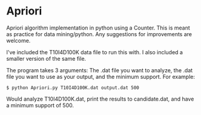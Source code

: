 # Apriori
Apriori algorithm implementation in python using a Counter. This is meant as practice for data mining/python. Any suggestions for improvements are welcome.

I've included the T10I4D100K data file to run this with. I also included a smaller version of the same file.


The program takes 3 arguments: The .dat file you want to analyze, the .dat file you want to use as your output, and the minimum support. For example:
    
    $ python Apriori.py T10I4D100K.dat output.dat 500
    
Would analyze T10I4D100K.dat, print the results to candidate.dat, and have a minimum support of 500.